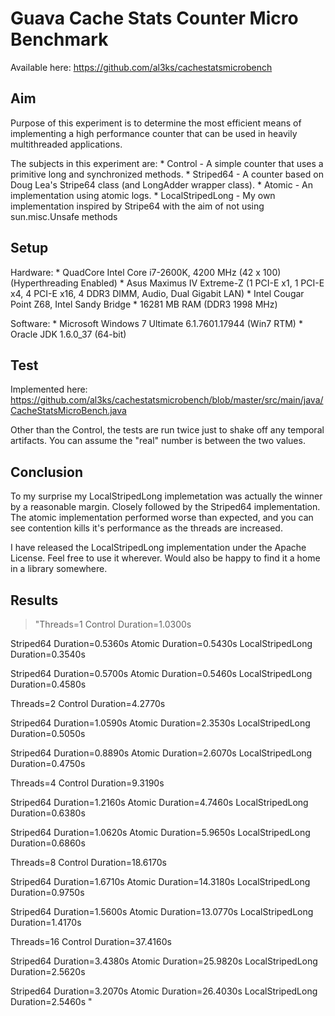 Guava Cache Stats Counter Micro Benchmark
=========================================

Available here: https://github.com/al3ks/cachestatsmicrobench

Aim
---

Purpose of this experiment is to determine the most efficient means of implementing a high performance counter that can be used in heavily multithreaded applications.

The subjects in this experiment are:
    * Control - A simple counter that uses a primitive long and synchronized methods.
    * Striped64 - A counter based on Doug Lea's Stripe64 class (and LongAdder wrapper class).
    * Atomic - An implementation using atomic logs.
    * LocalStripedLong - My own implementation inspired by Stripe64 with the aim of not using sun.misc.Unsafe methods

Setup
-----

Hardware:
    * QuadCore Intel Core i7-2600K, 4200 MHz (42 x 100) (Hyperthreading Enabled)
    * Asus Maximus IV Extreme-Z  (1 PCI-E x1, 1 PCI-E x4, 4 PCI-E x16, 4 DDR3 DIMM, Audio, Dual Gigabit LAN)
    * Intel Cougar Point Z68, Intel Sandy Bridge
    * 16281 MB RAM  (DDR3 1998 MHz)

Software:
    * Microsoft Windows 7 Ultimate 6.1.7601.17944 (Win7 RTM)
    * Oracle JDK 1.6.0_37 (64-bit)

Test
----

Implemented here: https://github.com/al3ks/cachestatsmicrobench/blob/master/src/main/java/CacheStatsMicroBench.java

Other than the Control, the tests are run twice just to shake off any temporal artifacts. You can assume the "real" number is between the two values.

Conclusion
----------

To my surprise my LocalStripedLong implemetation was actually the winner by a reasonable margin. Closely followed by the Striped64 implementation. The atomic implementation performed worse than expected, and you can see contention kills it's
performance as the threads are increased.

I have released the LocalStripedLong implementation under the Apache License. Feel free to use it wherever. Would also be happy to find it a home in a library somewhere.

Results
-------


>"Threads=1
  Control            Duration=1.0300s

  Striped64          Duration=0.5360s
  Atomic             Duration=0.5430s
  LocalStripedLong   Duration=0.3540s

  Striped64          Duration=0.5700s
  Atomic             Duration=0.5460s
  LocalStripedLong   Duration=0.4580s

Threads=2
  Control            Duration=4.2770s

  Striped64          Duration=1.0590s
  Atomic             Duration=2.3530s
  LocalStripedLong   Duration=0.5050s

  Striped64          Duration=0.8890s
  Atomic             Duration=2.6070s
  LocalStripedLong   Duration=0.4750s

Threads=4
  Control            Duration=9.3190s

  Striped64          Duration=1.2160s
  Atomic             Duration=4.7460s
  LocalStripedLong   Duration=0.6380s

  Striped64          Duration=1.0620s
  Atomic             Duration=5.9650s
  LocalStripedLong   Duration=0.6860s

Threads=8
  Control            Duration=18.6170s

  Striped64          Duration=1.6710s
  Atomic             Duration=14.3180s
  LocalStripedLong   Duration=0.9750s

  Striped64          Duration=1.5600s
  Atomic             Duration=13.0770s
  LocalStripedLong   Duration=1.4170s

Threads=16
  Control            Duration=37.4160s

  Striped64          Duration=3.4380s
  Atomic             Duration=25.9820s
  LocalStripedLong   Duration=2.5620s

  Striped64          Duration=3.2070s
  Atomic             Duration=26.4030s
  LocalStripedLong   Duration=2.5460s
 "